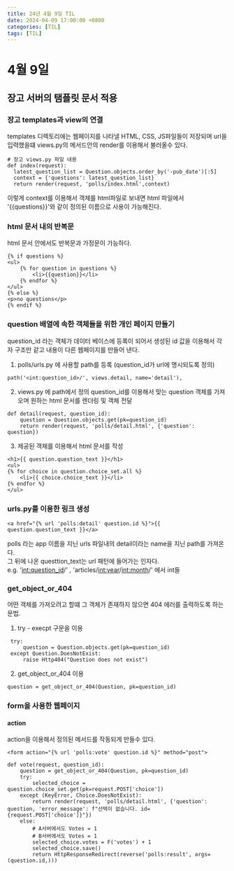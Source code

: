 ```yaml
---
title: 24년 4월 9일 TIL
date: 2024-04-09 17:00:00 +0800
categories: [TIL]
tags: [TIL]  
---
```



# 4월 9일
## 장고 서버의 탬플릿 문서 적용
### 장고 templates과 view의 연결
templates 디렉토리에는 웹페이지를 나타낼 HTML, CSS, JS파일들이 저장되며 url을 입력했을떄 views.py의 메서드안의 render를 이용해서 불러올수 있다.
```
# 장고 views.py 파일 내용
def index(request):
  latest_question_list = Question.objects.order_by('-pub_date')[:5]
  context = {'questions': latest_question_list}
  return render(request, 'polls/index.html',context)
```
이렇게 context를 이용해서 객체를 html파일로 보내면 html 파일에서 
'{{questions}}'와 같이 정의된 이름으로 사용이 가능해진다.
### html 문서 내의 반복문
html 문서 안에서도 반복문과 가정문이 가능하다.
```
{% if questions %}
<ul>
    {% for question in questions %}
        <li>{{question}}</li>
    {% endfor %}
</ul>
{% else %}
<p>no questions</p>
{% endif %}
```
### question 배열에 속한 객체들을 위한 개인 페이지 만들기
question_id 라는 객체가 데이터 베이스에 등록이 되어서 생성된 id 값을 이용해서 각자 구조만 같고 내용이 다른 웹페이지를 만들어 낸다.  
1. polls/urls.py 에 사용할 path를 등록 (question_id가 url에 명시되도록 정의)
```
path('<int:question_id>/', views.detail, name='detail'),
```
2. views.py 에 path에서 정의 question_id를 이용해서 맞는 question 객체를 가져오며 원하는 html 문서를 렌더링 및 객체 전달
```
def detail(request, question_id):
    question = Question.objects.get(pk=question_id)
    return render(request, 'polls/detail.html', {'question': question})
```
3. 제공된 객체를 이용해서 html 문서를 작성
```
<h1>{{ question.question_text }}</h1>
<ul>
{% for choice in question.choice_set.all %}
    <li>{{ choice.choice_text }}</li>
{% endfor %}
</ul>
```
### urls.py를 이용한 링크 생성
```
<a href="{% url 'polls:detail' question.id %}">{{ question.question_text }}</a>
```
polls 라는 app 이름을 지닌 urls 파일내의 detail이라는 name을 지닌 path를 가져온다.  
그 뒤에 나온 questtion_text는 url 패턴에 들어가는 인자다.  
e.g. '<int:question_id>/' , 'articles/<int:year>/<int:month>/' 에서 int들
### get_object_or_404
어떤 객체를 가져오려고 할떄 그 객체가 존재하지 않으면 404 에러를 출력하도록 하는 문법.  
1. try - execpt 구문을 이용
```
 try:
     question = Question.objects.get(pk=question_id)
 except Question.DoesNotExist:
     raise Http404("Question does not exist")
```
2. get_object_or_404 이용
```
question = get_object_or_404(Question, pk=question_id)
```
### form을 사용한 웹페이지
#### action
action을 이용해서 정의된 메서드를 작동되게 만들수 있다. 
```
<form action="{% url 'polls:vote' question.id %}" method="post">
```
```
def vote(request, question_id):
    question = get_object_or_404(Question, pk=question_id)
    try:
        selected_choice = question.choice_set.get(pk=request.POST['choice'])
    except (KeyError, Choice.DoesNotExist):
        return render(request, 'polls/detail.html', {'question': question, 'error_message': f"선택이 없습니다. id={request.POST['choice']}"})
    else:
        # A서버에서도 Votes = 1
        # B서버에서도 Votes = 1 
        selected_choice.votes = F('votes') + 1
        selected_choice.save()
        return HttpResponseRedirect(reverse('polls:result', args=(question.id,)))
```

